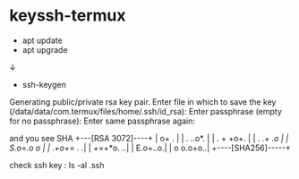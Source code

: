 # keyssh-termux



- apt update 
- apt upgrade 

↓
- ssh-keygen

Generating public/private rsa key pair.
Enter file in which to save the key (/data/data/com.termux/files/home/.ssh/id_rsa): 
Enter passphrase (empty for no passphrase):
Enter same passphrase again:

and you see SHA
+---[RSA 3072]----+
|          o+ .   |
|       . ..o*.   |
|      . + +o+.   |
|       . *.+ .o  |
|        S.o=.o o |
|       .+o*+= . .|
|        +=+*o. ..|
|         E.o+..o.|
|        o o.o+o..|
+----[SHA256]-----+

check ssh key : 
ls -al .ssh 
